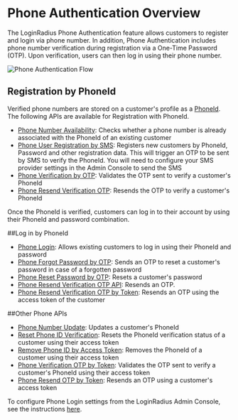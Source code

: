 Phone Authentication Overview
===

The LoginRadius Phone Authentication feature allows customers to register and login via phone number. In addition, Phone Authentication includes phone number verification during registration via a One-Time Password (OTP). Upon verification, users can then log in using their phone number.

![Phone Authentication Flow](https://apidocs.lrcontent.com/images/Phone-Authentication-Workflow_98075cc77db3753d30.55622207.jpg "Phone Authentication Flow")

## Registration by PhoneId

Verified phone numbers are stored on a customer's profile as a [PhoneId](https://www.loginradius.com/legacy/docs/api/v2/getting-started/data-points-and-response-codes/detailed-data-points). The following APIs are available for Registration with PhoneId.

- [Phone Number Availability](https://www.loginradius.com/legacy/docs/api/v2/customer-identity-api/phone-authentication/phone-number-availability): Checks whether a phone number is already associated with the PhoneId of an existing customer
- [Phone User Registration by SMS](https://www.loginradius.com/legacy/docs/api/v2/customer-identity-api/phone-authentication/phone-user-registration-by-sms): Registers new customers by PhoneId, Password and other registration data. This will trigger an OTP to be sent by SMS to verify the PhoneId. You will need to configure your SMS provider settings in the Admin Console to send the SMS
- [Phone Verification by OTP](https://www.loginradius.com/legacy/docs/api/v2/customer-identity-api/phone-authentication/phone-verify-otp): Validates the OTP sent to verify a customer's PhoneId
- [Phone Resend Verification OTP](https://www.loginradius.com/legacy/docs/api/v2/customer-identity-api/phone-authentication/phone-resend-otp): Resends the OTP to verify a customer's PhoneId

Once the PhoneId is verified, customers can log in to their account by using their PhoneId and password combination.

##Log in by PhoneId

- [Phone Login](https://www.loginradius.com/legacy/docs/api/v2/customer-identity-api/phone-authentication/phone-login): Allows existing customers to log in using their PhoneId and password
- [Phone Forgot Password by OTP](https://www.loginradius.com/legacy/docs/api/v2/customer-identity-api/phone-authentication/phone-forgot-password-by-otp): Sends an OTP to reset a customer's password in case of a forgotten password
- [Phone Reset Password by OTP](https://www.loginradius.com/legacy/docs/api/v2/customer-identity-api/phone-authentication/phone-reset-password-by-otp): Resets a customer's password
- [Phone Resend Verification OTP API](https://www.loginradius.com/legacy/docs/api/v2/customer-identity-api/phone-authentication/phone-resend-otp): Resends an OTP.
- [Phone Resend Verification OTP by Token](https://www.loginradius.com/legacy/docs/api/v2/customer-identity-api/phone-authentication/phone-resend-otp-by-token): Resends an OTP using the access token of the customer

##Other Phone APIs

- [Phone Number Update](https://www.loginradius.com/legacy/docs/api/v2/customer-identity-api/phone-authentication/phone-number-update): Updates a customer's PhoneId
- [Reset Phone ID Verification](https://www.loginradius.com/legacy/docs/api/v2/customer-identity-api/phone-authentication/reset-phone-id-verification): Resets the PhoneId verification status of a customer using their access token
- [Remove Phone ID by Access Token](https://www.loginradius.com/legacy/docs/api/v2/customer-identity-api/phone-authentication/remove-phone-id-by-access-token): Removes the PhoneId of a customer using their access token
- [Phone Verification OTP by Token](https://www.loginradius.com/legacy/docs/api/v2/customer-identity-api/phone-authentication/phone-verify-otp-by-token): Validates the OTP sent to verify a customer's PhoneId using their access token
- [Phone Resend OTP by Token](https://www.loginradius.com/legacy/docs/api/v2/customer-identity-api/phone-authentication/phone-resend-otp-by-token): Resends an OTP using a customer's access token

To configure Phone Login settings from the LoginRadius Admin Console, see the instructions [here](https://www.loginradius.com/legacy/docs/api/v2/admin-console/platform-configuration/phone-login-configuration#phone-login-configuration).

